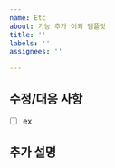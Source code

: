 ```yaml
---
name: Etc
about: 기능 추가 이외 템플릿
title: ''
labels: ''
assignees: ''

---
```


## 수정/대응 사항
- [ ] ex

## 추가 설명
